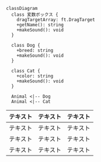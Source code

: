 ```mermaid
classDiagram
  class 変数ボックス {
    dragTargetArray: ft.DragTarget
    +getName(): string
    +makeSound(): void
  }

  class Dog {
    +breed: string
    +makeSound(): void
  }

  class Cat {
    +color: string
    +makeSound(): void
  }

  Animal <|-- Dog
  Animal <|-- Cat

```

| テキスト | テキスト | テキスト |
| -------- | -------- | -------- |
| テキスト | テキスト | テキスト |
| テキスト | テキスト | テキスト |
| テキスト | テキスト | テキスト |
